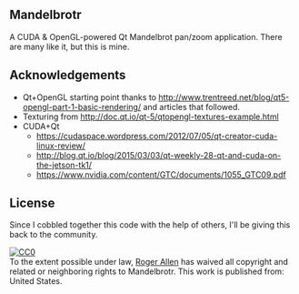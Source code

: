 Mandelbrotr
-----------

A CUDA & OpenGL-powered Qt Mandelbrot pan/zoom application.  There are many like it, but this is mine.

Acknowledgements
----------------

* Qt+OpenGL starting point thanks to http://www.trentreed.net/blog/qt5-opengl-part-1-basic-rendering/ and articles that followed.
* Texturing from http://doc.qt.io/qt-5/qtopengl-textures-example.html
* CUDA+Qt
  * https://cudaspace.wordpress.com/2012/07/05/qt-creator-cuda-linux-review/
  * http://blog.qt.io/blog/2015/03/03/qt-weekly-28-qt-and-cuda-on-the-jetson-tk1/ 
  * https://www.nvidia.com/content/GTC/documents/1055_GTC09.pdf

License
-------

Since I cobbled together this code with the help of others, I'll be giving this back to the community.

<p xmlns:dct="http://purl.org/dc/terms/" xmlns:vcard="http://www.w3.org/2001/vcard-rdf/3.0#">
  <a rel="license"
     href="http://creativecommons.org/publicdomain/zero/1.0/">
    <img src="http://i.creativecommons.org/p/zero/1.0/88x31.png" style="border-style: none;" alt="CC0" />
  </a>
  <br />
  To the extent possible under law,
  <a rel="dct:publisher"
     href="https://github.com/rogerallen/mandelbrotr">
    <span property="dct:title">Roger Allen</span></a>
  has waived all copyright and related or neighboring rights to
  <span property="dct:title">Mandelbrotr</span>.
This work is published from:
<span property="vcard:Country" datatype="dct:ISO3166"
      content="US" about="https://github.com/rogerallen/mandelbrotr">
  United States</span>.
</p>
